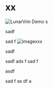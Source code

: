 # xx


![LunarVim Demo](http://phpstorm.espend.de/badge/16988/version)
s




sadf

sad
f
![imagexxx](https://user-images.githubusercontent.com/29483265/126298415-1d948238-c901-4994-aef5-c1a062b02e4e.png)






















sadf




sadf
ads
f
sad
f












asdf

sad
f
as
df
a
